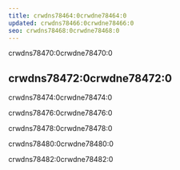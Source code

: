 ```yaml
---
title: crwdns78464:0crwdne78464:0
updated: crwdns78466:0crwdne78466:0
seo: crwdns78468:0crwdne78468:0
---
```


crwdns78470:0crwdne78470:0

## crwdns78472:0crwdne78472:0

crwdns78474:0crwdne78474:0

crwdns78476:0crwdne78476:0

crwdns78478:0crwdne78478:0

crwdns78480:0crwdne78480:0

crwdns78482:0crwdne78482:0
